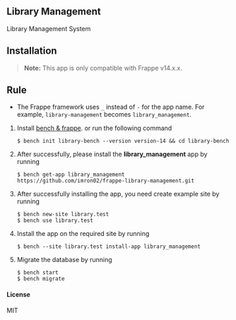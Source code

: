 ## Library Management

Library Management System

## Installation

> **Note:** This app is only compatible with Frappe v14.x.x.

## Rule

- The Frappe framework uses `_` instead of `-` for the app name. For example, `library-management` becomes `library_management`.

1. Install [bench & frappe](https://frappeframework.com/docs/v14/user/en/installation). or run the following command

   ```
   $ bench init library-bench --version version-14 && cd library-bench
   ```

2. After successfully, please install the **library_management** app by running
   ```
   $ bench get-app library_management https://github.com/imron02/frappe-library-management.git
   ```

4. After successfully installing the app, you need create example site by running
   ```
   $ bench new-site library.test
   $ bench use library.test
   ```

4. Install the app on the required site by running
   ```
   $ bench --site library.test install-app library_management
   ```

5. Migrate the database by running
   ```
   $ bench start
   $ bench migrate
   ```

#### License

MIT